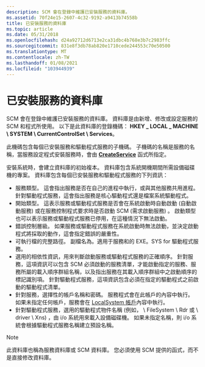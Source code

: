 ```yaml
---
description: SCM 會在登錄中維護已安裝服務的資料庫。
ms.assetid: 70f24e15-2607-4c32-9192-a9413b74558b
title: 已安裝服務的資料庫
ms.topic: article
ms.date: 05/31/2018
ms.openlocfilehash: d24a92712d6713e2ca31dbc4b768e3b7c2983ffc
ms.sourcegitcommit: 831e8f3db78ab820e1710cede244553c70e50500
ms.translationtype: MT
ms.contentlocale: zh-TW
ms.lasthandoff: 01/08/2021
ms.locfileid: "103944939"
---
```

# <a name="database-of-installed-services"></a>已安裝服務的資料庫

SCM 會在登錄中維護已安裝服務的資料庫。 資料庫是由新增、修改或設定服務的 SCM 和程式所使用。 以下是此資料庫的登錄機碼： **HKEY \_ LOCAL \_ MACHINE \\ SYSTEM \\ CurrentControlSet \\ Services**。

此機碼包含每個已安裝服務和驅動程式服務的子機碼。 子機碼的名稱是服務的名稱，當服務設定程式安裝服務時，會由 [**CreateService**](/windows/desktop/api/Winsvc/nf-winsvc-createservicea) 函式所指定。

安裝系統時，會建立資料庫的初始複本。 資料庫包含系統開機期間所需設備磁碟機的專案。 資料庫包含每個已安裝服務和驅動程式服務的下列資訊：

-   服務類型。 這會指出服務是否在自己的進程中執行，或與其他服務共用進程。 針對驅動程式服務，這會指出服務是核心驅動程式還是檔案系統驅動程式。
-   開始類型。 這表示服務或驅動程式服務是否會在系統啟動時自動啟動 (自動啟動服務) 或在服務控制程式要求時是否啟動 SCM (需求啟動服務) 。 啟動類型也可以表示服務或驅動程式服務已停用，在這種情況下無法啟動。
-   錯誤控制層級。 如果服務或驅動程式服務在系統啟動時無法啟動，並決定啟動程式將採取的動作，這會指定錯誤的嚴重性。
-   可執行檔的完整路徑。 副檔名為。適用于服務和的 EXE。SYS for 驅動程式服務。
-   選用的相依性資訊，用來判斷啟動服務或驅動程式服務的正確順序。 針對服務，這項資訊可以包含 SCM 必須啟動的服務清單，才能啟動指定的服務、服務所屬的載入順序群組名稱，以及指出服務在其載入順序群組中之啟動順序的標記識別項。 針對驅動程式服務，這項資訊包含必須在指定的驅動程式之前啟動的驅動程式清單。
-   針對服務，選擇性的帳戶名稱和密碼。 服務程式會在此帳戶的內容中執行。 如果未指定任何帳戶，服務會在 [LocalSystem 帳戶](localsystem-account.md)內容中執行。
-   針對驅動程式服務，選用的驅動程式物件名稱 (例如， \\ FileSystem \\ Rdr 或 \\ driver \\ Xns) ，由 i/o 系統用來載入設備磁碟機。 如果未指定名稱，則 i/o 系統會根據驅動程式服務名稱建立預設名稱。

> [!Note]  
> 此資料庫也稱為服務資料庫或 SCM 資料庫。 您必須使用 SCM 提供的函式，而不是直接修改資料庫。

 

 

 



